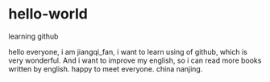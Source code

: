 # hello-world
learning github
 
 hello everyone, i am jiangqi_fan, i want to learn using of github, which is very wonderful.
 And i want to improve my english, so i can read more books written by english.
 happy to meet everyone.
 china nanjing.
